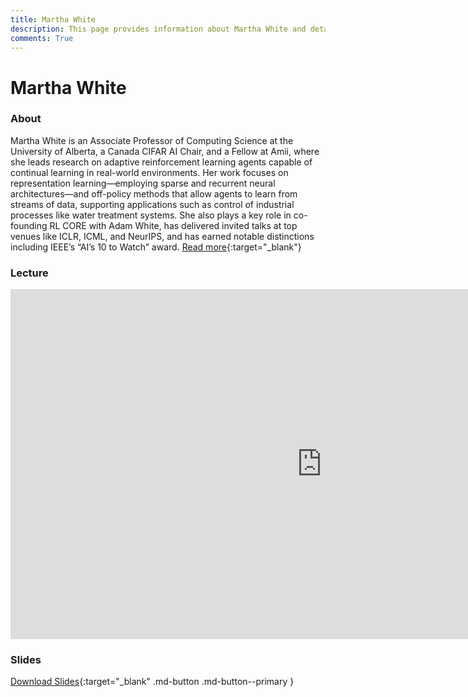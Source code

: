 ```yaml
---
title: Martha White
description: This page provides information about Martha White and details about her talk, including its recording and slides.
comments: True
---
```


# Martha White

### About

Martha White is an Associate Professor of Computing Science at the University of Alberta, a Canada CIFAR AI Chair, and a Fellow at Amii, where she leads research on adaptive reinforcement learning agents capable of continual learning in real-world environments. Her work focuses on representation learning—employing sparse and recurrent neural architectures—and off-policy methods that allow agents to learn from streams of data, supporting applications such as control of industrial processes like water treatment systems. She also plays a key role in co-founding RL CORE with Adam White, has delivered invited talks at top venues like ICLR, ICML, and NeurIPS, and has earned notable distinctions including IEEE’s “AI’s 10 to Watch” award. [Read more](https://webdocs.cs.ualberta.ca/~whitem/){:target="_blank"}

### Lecture

<iframe width="996" height="560" src="https://www.youtube.com/embed/bmq9jmhWkq0?;start=205" title="YouTube video player" frameborder="0" allow="accelerometer; autoplay; clipboard-write; encrypted-media; gyroscope; picture-in-picture; web-share" referrerpolicy="strict-origin-when-cross-origin" allowfullscreen></iframe>

### Slides

<object class="pdf" 
        data="/assets/guests/martha_white.pdf"
        width="996"
        height="560">
</object>

[Download Slides](/assets/guests/martha_white.pdf){:target="_blank" .md-button .md-button--primary }
